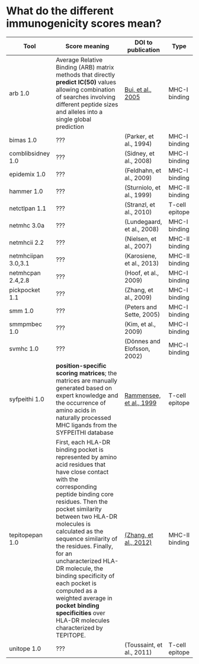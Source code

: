 # What do the different immunogenicity scores mean?

| Tool | Score meaning | DOI to publication | Type |
|------|---------------|--------------------|------|
| arb 1.0 | Average Relative Binding (ARB) matrix methods that directly **predict IC(50)** values allowing combination of searches involving different peptide sizes and alleles into a single global prediction| [Bui, et al., 2005](10.1007/s00251-005-0798-y)|MHC-I binding |
| bimas 1.0 | ??? | (Parker, et al., 1994)  |MHC-I binding | 
|comblibsidney 1.0 | ??? | (Sidney, et al., 2008)  |MHC-I binding | 
|epidemix 1.0 | ??? | (Feldhahn, et al., 2009)  |MHC-I binding|
|hammer 1.0| ??? | (Sturniolo, et al., 1999) |MHC-II binding | 
|netctlpan 1.1 | ??? | (Stranzl, et al., 2010) | T-cell epitope |
| netmhc 3.0a | ??? | (Lundegaard, et al., 2008) |MHC-I binding |
|netmhcii 2.2 | ??? | (Nielsen, et al., 2007) | MHC-II binding |
|netmhciipan 3.0,3.1 | ??? |  (Karosiene, et al., 2013) | MHC-II binding |
|netmhcpan 2.4,2.8 | ??? |(Hoof, et al., 2009)  |MHC-I binding | 
| pickpocket 1.1 | ??? |(Zhang, et al., 2009)  |MHC-I binding | 
|smm 1.0 | ??? |  (Peters and Sette, 2005) |MHC-I binding | 
| smmpmbec 1.0 | ??? | (Kim, et al., 2009) |MHC-I binding | 
| svmhc 1.0| ??? | (Dönnes and Elofsson, 2002)  |MHC-I binding | 
| syfpeithi 1.0 | **position-specific scoring matrices**; the matrices are manually generated based on expert knowledge and the occurrence of amino acids in naturally processed MHC ligands from the SYFPEITHI database |[Rammensee, et al., 1999](https://www.ncbi.nlm.nih.gov/pubmed/10602881)  |T-cell epitope | 
|tepitopepan 1.0 |  First, each HLA-DR binding pocket is represented by amino acid residues that have close contact with the corresponding peptide binding core residues. Then the pocket similarity between two HLA-DR molecules is calculated as the sequence similarity of the residues. Finally, for an uncharacterized HLA-DR molecule, the binding specificity of each pocket is computed as a weighted average in **pocket binding specificities** over HLA-DR molecules characterized by TEPITOPE.| [(Zhang, et al., 2012)](dx.doi.org/10.1371/journal.pone.0030483) | MHC-II binding |
| unitope 1.0| ??? | (Toussaint, et al., 2011) | T-cell epitope  |


